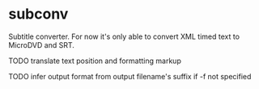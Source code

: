 subconv
=======

Subtitle converter. For now it's only able to convert XML timed text to MicroDVD and SRT.

TODO translate text position and formatting markup

TODO infer output format from output filename's suffix if -f not specified
